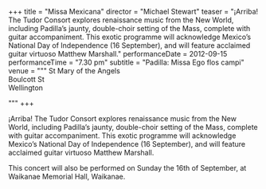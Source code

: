 +++
title = "Missa Mexicana"
director = "Michael Stewart"
teaser = "¡Arriba! The Tudor Consort explores renaissance music from the New World, including Padilla’s jaunty, double-choir setting of the Mass, complete with guitar accompaniment. This exotic programme will acknowledge Mexico’s National Day of Independence (16 September), and will feature acclaimed guitar virtuoso Matthew Marshall."
performanceDate = 2012-09-15
performanceTime = "7.30 pm"
subtitle = "Padilla: Missa Ego flos campi"
venue = """
St Mary of the Angels  
Boulcott St  
Wellington  

"""
+++

¡Arriba! The Tudor Consort explores renaissance music from the New World, including Padilla’s jaunty, double-choir setting of the Mass, complete with guitar accompaniment. This exotic programme will acknowledge Mexico’s National Day of Independence (16 September), and will feature acclaimed guitar virtuoso Matthew Marshall.


This concert will also be performed on Sunday the 16th of September, at Waikanae Memorial Hall, Waikanae.
